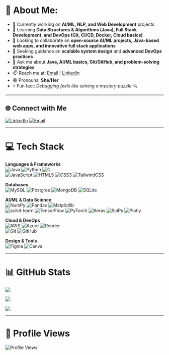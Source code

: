 # 💫 About Me:
- 🔭 Currently working on **AI/ML, NLP, and Web Development** projects  
- 🌱 Learning **Data Structures & Algorithms (Java), Full Stack Development, and DevOps (Git, CI/CD, Docker, Cloud basics)**  
- 👯 Looking to collaborate on **open-source AI/ML projects, Java-based web apps, and innovative full stack applications**  
- 🤔 Seeking guidance on **scalable system design** and **advanced DevOps practices**  
- 💬 Ask me about **Java, AI/ML basics, Git/GitHub, and problem-solving strategies**  
- 📫 Reach me at: [Email](mailto:pullabatla.pravalika@gmail.com) | [LinkedIn](https://www.linkedin.com/in/pravalika-pullabatla-831359249)  
- 😄 Pronouns: **She/Her**  
- ⚡ Fun fact: *Debugging feels like solving a mystery puzzle 🔍*  

---

## 🌐 Connect with Me
[![LinkedIn](https://img.shields.io/badge/LinkedIn-%230077B5.svg?logo=linkedin&logoColor=white)](https://linkedin.com/in/pravalika-pullabatla-831359249) 
[![Email](https://img.shields.io/badge/Email-D14836?logo=gmail&logoColor=white)](mailto:pullabatla.pravalika@gmail.com)  

---

# 💻 Tech Stack
**Languages & Frameworks**  
![Java](https://img.shields.io/badge/java-%23ED8B00.svg?style=for-the-badge&logo=openjdk&logoColor=white) 
![Python](https://img.shields.io/badge/python-3670A0.svg?style=for-the-badge&logo=python&logoColor=ffdd54) 
![C](https://img.shields.io/badge/c-%2300599C.svg?style=for-the-badge&logo=c&logoColor=white)  
![JavaScript](https://img.shields.io/badge/javascript-%23323330.svg?style=for-the-badge&logo=javascript&logoColor=%23F7DF1E) 
![HTML5](https://img.shields.io/badge/html5-%23E34F26.svg?style=for-the-badge&logo=html5&logoColor=white) 
![CSS3](https://img.shields.io/badge/css3-%231572B6.svg?style=for-the-badge&logo=css3&logoColor=white) 
![TailwindCSS](https://img.shields.io/badge/tailwindcss-%2338B2AC.svg?style=for-the-badge&logo=tailwind-css&logoColor=white)  

**Databases**  
![MySQL](https://img.shields.io/badge/mysql-4479A1.svg?style=for-the-badge&logo=mysql&logoColor=white) 
![Postgres](https://img.shields.io/badge/postgres-%23316192.svg?style=for-the-badge&logo=postgresql&logoColor=white) 
![MongoDB](https://img.shields.io/badge/MongoDB-%234ea94b.svg?style=for-the-badge&logo=mongodb&logoColor=white) 
![SQLite](https://img.shields.io/badge/sqlite-%2307405e.svg?style=for-the-badge&logo=sqlite&logoColor=white)  

**AI/ML & Data Science**  
![NumPy](https://img.shields.io/badge/numpy-%23013243.svg?style=for-the-badge&logo=numpy&logoColor=white) 
![Pandas](https://img.shields.io/badge/pandas-%23150458.svg?style=for-the-badge&logo=pandas&logoColor=white) 
![Matplotlib](https://img.shields.io/badge/Matplotlib-%23ffffff.svg?style=for-the-badge&logo=Matplotlib&logoColor=black)  
![scikit-learn](https://img.shields.io/badge/scikit--learn-%23F7931E.svg?style=for-the-badge&logo=scikit-learn&logoColor=white) 
![TensorFlow](https://img.shields.io/badge/TensorFlow-%23FF6F00.svg?style=for-the-badge&logo=TensorFlow&logoColor=white) 
![PyTorch](https://img.shields.io/badge/PyTorch-%23EE4C2C.svg?style=for-the-badge&logo=PyTorch&logoColor=white) 
![Keras](https://img.shields.io/badge/Keras-%23D00000.svg?style=for-the-badge&logo=Keras&logoColor=white) 
![SciPy](https://img.shields.io/badge/SciPy-%230C55A5.svg?style=for-the-badge&logo=scipy&logoColor=white) 
![Plotly](https://img.shields.io/badge/Plotly-%233F4F75.svg?style=for-the-badge&logo=plotly&logoColor=white)  

**Cloud & DevOps**  
![AWS](https://img.shields.io/badge/AWS-%23FF9900.svg?style=for-the-badge&logo=amazon-aws&logoColor=white) 
![Azure](https://img.shields.io/badge/azure-%230072C6.svg?style=for-the-badge&logo=microsoftazure&logoColor=white) 
![Render](https://img.shields.io/badge/Render-%46E3B7.svg?style=for-the-badge&logo=render&logoColor=white)  
![Git](https://img.shields.io/badge/git-%23F05033.svg?style=for-the-badge&logo=git&logoColor=white) 
![GitHub](https://img.shields.io/badge/github-%23121011.svg?style=for-the-badge&logo=github&logoColor=white)  

**Design & Tools**  
![Figma](https://img.shields.io/badge/figma-%23F24E1E.svg?style=for-the-badge&logo=figma&logoColor=white) 
![Canva](https://img.shields.io/badge/Canva-%2300C4CC.svg?style=for-the-badge&logo=Canva&logoColor=white)  

---

# 📊 GitHub Stats
![](https://github-readme-stats.vercel.app/api?username=Pravalikapullabatla12&show_icons=true&title_color=2E86C1&text_color=E5E5E5&icon_color=2E86C1&bg_color=0D1117&hide_border=true&include_all_commits=true&count_private=true)<br/>

![](https://nirzak-streak-stats.vercel.app/?user=Pravalikapullabatla12&theme=github-dark-blue&hide_border=true)<br/>

![](https://github-readme-stats.vercel.app/api/top-langs/?username=Pravalikapullabatla12&title_color=2E86C1&text_color=E5E5E5&bg_color=0D1117&hide_border=true&layout=compact)

---

# 👀 Profile Views
![Profile Views](https://komarev.com/ghpvc/?username=Pravalikapullabatla12&label=Profile+Views&color=2E86C1&style=for-the-badge)
